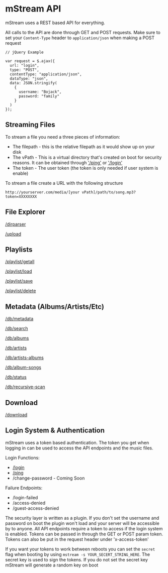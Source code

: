 # mStream API

mStream uses a REST based API for everything.  

All calls to the API are done through GET and POST requests.  Make sure to set your `Content-Type` header to `application/json` when making a POST request

```
// jQuery Example

var request = $.ajax({
  url: "login",
  type: "POST",
  contentType: "application/json",
  dataType: "json",
  data: JSON.stringify(
    {
      username: "Bojack",
      password: "family"
    }
  )
});
```

## Streaming Files

To stream a file you need a three pieces  of information:
- The filepath - this is the relative filepath as it would show up on your disk
- The vPath - This is a virtual directory that's created on boot for security reasons.  It can be obtained through ['/ping'](API/ping.md) or ['/login'](API/login.md)
- The token - The user token (the token is only needed if user system is enable)

To stream a file create a URL with the following structure
```
http://yourserver.com/media/[your vPath]/path/to/song.mp3?token=XXXXXXXX
```


## File Explorer

[/dirparser](API/dirparser.md)

[/upload](API/upload.md)

## Playlists

[/playlist/getall](API/playlist_getall.md)

[/playlist/load](API/playlist_load.md)

[/playlist/save](API/playlist_save.md)

[/playlist/delete](API/playlist_delete.md)

## Metadata (Albums/Artists/Etc)

[/db/metadata](API/db_metadata.md)

[/db/search](API/db_search.md)

[/db/albums](API/db_albums.md)

[/db/artists](API/db_artists.md)

[/db/artists-albums](API/db_artists-albums.md)

[/db/album-songs](API/db_album-songs.md)

[/db/status](API/db_status.md)

[/db/recursive-scan](API/db_recursive-scan.md)


## Download

[/download](API/download.md)

## Login System & Authentication

mStream uses a token based authentication.  The token you get when logging in can be used to access the API endpoints and the music files.

Login Functions:

* [/login](API/login.md)
* [/ping](API/ping.md)
* /change-password - Coming Soon

Failure Endpoints:

* /login-failed
* /access-denied
* /guest-access-denied

The security layer is written as a plugin.  If you don't set the username and password on boot the plugin won't load and your server will be accessible by to anyone.  All API endpoints require a token to access if the login system is enabled.  Tokens can be passed in through the GET or POST param token.  Tokens can also be put in the request header under 'x-access-token'

If you want your tokens to work between reboots you can set the `secret` flag when booting by using `mstream -s YOUR_SECERT_STRING_HERE`.  The secret key is used to sign the tokens. If you do not set the secret key mStream will generate a random key on boot

